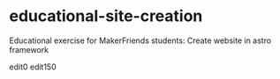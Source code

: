 # educational-site-creation
Educational exercise for MakerFriends students: Create website in astro framework

edit0
edit150
